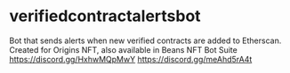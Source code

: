 # verifiedcontractalertsbot
Bot that sends alerts when new verified contracts are added to Etherscan.
Created for Origins NFT, also available in Beans NFT Bot Suite 
https://discord.gg/HxhwMQpMwY
https://discord.gg/meAhd5rA4t
